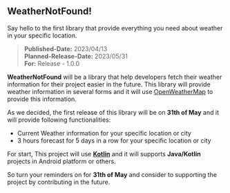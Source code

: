## WeatherNotFound!
Say hello to the first library that provide everything you need about weather in your specific location.

> **Published-Date:** 2023/04/13 <br> **Planned-Release-Date:** 2023/05/31 <br> **For:** Release - 1.0.0 

**WeatherNotFound** will be a library that help developers fetch their weather information for their project easier in
the future. This library will provide weather information in several forms and it will use [OpenWeatherMap](https://openweathermap.org/)
to provide this information.

As we decided, the first release of this library will be on **31th of May** and it will provide following functionalities:

- Current Weather information for your specific location or city
- 3 hours forecast for 5 days in a row for your specific location or city

For start, This project will use [**Kotlin**](https://kotlinlang.org/) and it will supports **Java/Kotlin** projects
in Android platform or others.

So turn your reminders on for **31th of May** and consider to supporting the project by contributing in the future.
